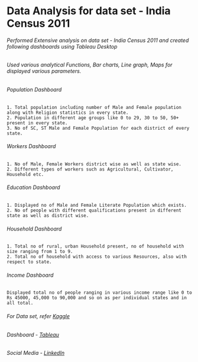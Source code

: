 Data Analysis for data set - India Census 2011
===

###### Performed Extensive analysis on data set - India Census 2011 and created following dashboards using Tableau Desktop
###### Used various analytical Functions, Bar charts, Line graph, Maps for displayed various parameters.


###### Population Dashboard
```
1. Total population including number of Male and Female population along with Religion statistics in every state.
2. Population in different age groups like 0 to 29, 30 to 50, 50+ present in every state.
3. No of SC, ST Male and Female Population for each district of every state.
```


###### Workers Dashboard
```
1. No of Male, Female Workers district wise as well as state wise.
2. Different types of workers such as Agricultural, Cultivator, Household etc.
```


###### Education Dashboard
```
1. Displayed no of Male and Female Literate Population which exists.
2. No of people with different qualifications present in different state as well as district wise.
```


###### Household Dashboard
```
1. Total no of rural, urban Household present, no of household with size ranging from 1 to 9.
2. Total no of household with access to various Resources, also with respect to state.
```


###### Income Dashboard
```
Displayed total no of people ranging in various income range like 0 to Rs 45000, 45,000 to 90,000 and so on as per individual states and in all total.
```

###### For Data set, refer [Kaggle](https://www.kaggle.com/danofer/india-census#india-districts-census-2011.csv)
###### Dashboard - [Tableau](https://public.tableau.com/profile/shreerangscp#!/)

###### Social Media - [LinkedIn](https://www.linkedin.com/in/shreerangscp/)
